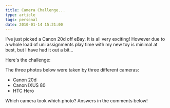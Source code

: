 ```yaml
---
title: Camera Challenge...
type: article
tags: personal
date: 2010-01-14 15:21:00
---
```


I've just picked a Canon 20d off eBay. It is all very exciting! However due to a whole load of uni assignments play time with my new toy is minimal at best, but I have had it out a bit...

Here's the challenge:

The three photos below were taken by three different cameras:

- Canon 20d
- Canon IXUS 80
- HTC Hero

Which camera took which photo? Answers in the comments below!
